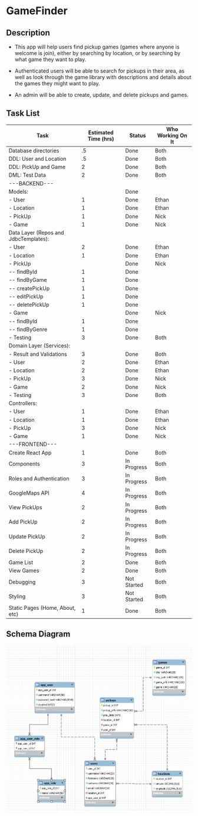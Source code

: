 # GameFinder

## Description

+ This app will help users find pickup games (games where anyone is welcome is join), either by searching by location, 
or by searching by what game they want to play.

+ Authenticated users will be able to search for pickups in their area,
as well as look through the game library with descriptions and details about the games they might want to play. 

+ An admin will be able to create, update, and delete pickups and games.


## Task List

| Task                                  | Estimated Time (hrs) | Status      | Who Working On It |
|---------------------------------------|----------------------|-------------|-------------------|
| Database directories                  | .5                   | Done        | Both              |
| DDL: User and Location                | .5                   | Done        | Both              |
| DDL: PickUp and Game                  | 2                    | Done        | Both              |
| DML: Test Data                        | 2                    | Done        | Both              |
| ---BACKEND---                         |                      |             |                   |
| Models:                               |                      | Done        |                   |
| - User                                | 1                    | Done        | Ethan             |
| - Location                            | 1                    | Done        | Ethan             |
| - PickUp                              | 1                    | Done        | Nick              |
| - Game                                | 1                    | Done        | Nick              |
| Data Layer (Repos and JdbcTemplates): |                      |             |                   |
| - User                                | 2                    | Done        | Ethan             |
| - Location                            | 1                    | Done        | Ethan             |
| - PickUp                              |                      | Done        | Nick              |
| -- findById                           | 1                    | Done        |                   |
| -- findByGame                         | 1                    | Done        |                   |
| -- createPickUp                       | 1                    | Done        |                   |
| -- editPickUp                         | 1                    | Done        |                   |
| -- deletePickUp                       | 1                    | Done        |                   |
| - Game                                |                      | Done        | Nick              |
| -- findById                           | 1                    | Done        |                   |
| -- findByGenre                        | 1                    | Done        |                   |
| - Testing                             | 3                    | Done        | Both              |
| Domain Layer (Services):              |                      |             |                   |
| - Result and Validations              | 3                    | Done        | Both              |
| - User                                | 2                    | Done        | Ethan             |
| - Location                            | 2                    | Done        | Ethan             |
| - PickUp                              | 3                    | Done        | Nick              |
| - Game                                | 2                    | Done        | Nick              |
| - Testing                             | 3                    | Done        | Both              |
| Controllers:                          |                      |             |                   |
| - User                                | 1                    | Done        | Ethan             |
| - Location                            | 1                    | Done        | Ethan             |
| - PickUp                              | 3                    | Done        | Nick              |
| - Game                                | 1                    | Done        | Nick              |
| ---FRONTEND---                        |                      |             |                   |
| Create React App                      | 1                    | Done        | Both              |
| Components                            | 3                    | In Progress | Both              |
| Roles and Authentication              | 3                    | In Progress | Both              |
| GoogleMaps API                        | 4                    | In Progress | Both              |
| View PickUps                          | 2                    | In Progress | Both              |
| Add PickUp                            | 2                    | In Progress | Both              |
| Update PickUp                         | 2                    | In Progress | Both              |
| Delete PickUp                         | 2                    | In Progress | Both              |
| Game List                             | 2                    | Done        | Both              |
| View Games                            | 2                    | Done        | Both              |
| Debugging                             | 3                    | Not Started | Both              |
| Styling                               | 3                    | Not Started | Both              |
| Static Pages (Home, About, etc)       | 1                    | Done        | Both              |

## Schema Diagram

![](game_finder_schema.JPG)

